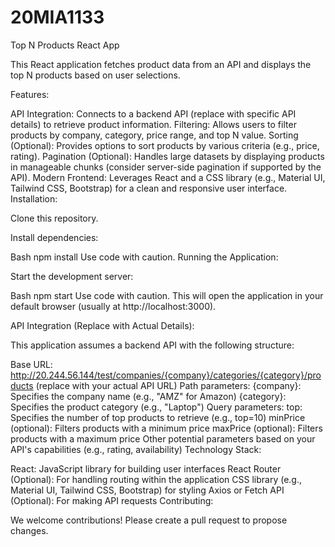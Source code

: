# 20MIA1133

Top N Products React App

This React application fetches product data from an API and displays the top N products based on user selections.

Features:

API Integration: Connects to a backend API (replace with specific API details) to retrieve product information.
Filtering: Allows users to filter products by company, category, price range, and top N value.
Sorting (Optional): Provides options to sort products by various criteria (e.g., price, rating).
Pagination (Optional): Handles large datasets by displaying products in manageable chunks (consider server-side pagination if supported by the API).
Modern Frontend: Leverages React and a CSS library (e.g., Material UI, Tailwind CSS, Bootstrap) for a clean and responsive user interface.
Installation:

Clone this repository.

Install dependencies:

Bash
npm install
Use code with caution.
Running the Application:

Start the development server:

Bash
npm start
Use code with caution.
This will open the application in your default browser (usually at http://localhost:3000).

API Integration (Replace with Actual Details):

This application assumes a backend API with the following structure:

Base URL: http://20.244.56.144/test/companies/{company}/categories/{category}/products (replace with your actual API URL)
Path parameters:
{company}: Specifies the company name (e.g., "AMZ" for Amazon)
{category}: Specifies the product category (e.g., "Laptop")
Query parameters:
top: Specifies the number of top products to retrieve (e.g., top=10)
minPrice (optional): Filters products with a minimum price
maxPrice (optional): Filters products with a maximum price
Other potential parameters based on your API's capabilities (e.g., rating, availability)
Technology Stack:

React: JavaScript library for building user interfaces
React Router (Optional): For handling routing within the application
CSS library (e.g., Material UI, Tailwind CSS, Bootstrap) for styling
Axios or Fetch API (Optional): For making API requests
Contributing:

We welcome contributions! Please create a pull request to propose changes.
